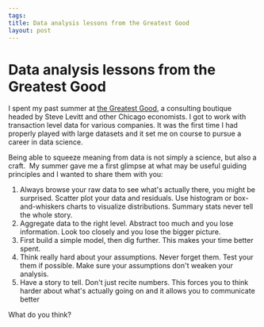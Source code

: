 ```yaml
--- 
tags: 
title: Data analysis lessons from the Greatest Good
layout: post
---
```

# Data analysis lessons from the Greatest Good

I spent my past summer at [the Greatest Good](http://greatestgood.com/), a
consulting boutique headed by Steve Levitt and other Chicago economists. I got
to work with transaction level data for various companies. It was the first
time I had properly played with large datasets and it set me on course to
pursue a career in data science.

Being able to squeeze meaning from data is not simply a science, but also a
craft.  My summer gave me a first glimpse at what may be useful guiding
principles and I wanted to share them with you:

  1. Always browse your raw data to see what's actually there, you might be surprised. Scatter plot your data and residuals. Use histogram or box-and-whiskers charts to visualize distributions. Summary stats never tell the whole story.
  2. Aggregate data to the right level. Abstract too much and you lose information. Look too closely and you lose the bigger picture.
  3. First build a simple model, then dig further. This makes your time better spent. 
  4. Think really hard about your assumptions. Never forget them. Test your them if possible. Make sure your assumptions don't weaken your analysis.
  5. Have a story to tell. Don't just recite numbers. This forces you to think harder about what's actually going on and it allows you to communicate better

What do you think?

